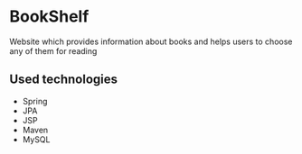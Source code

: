 # BookShelf

 Website which provides information about books and helps users to choose any of them for reading
 
## Used technologies
 
 * Spring
 * JPA
 * JSP
 * Maven
 * MySQL
